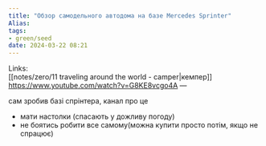 ```yaml
---
title: "Обзор самодельного автодома на базе Mercedes Sprinter"
Alias: 
tags:
- green/seed
date: 2024-03-22 08:21
---
```

Links:  
[[notes/zero/11 traveling around the world - camper|кемпер]]
https://www.youtube.com/watch?v=G8KE8vcgo4A
—

сам зробив базі спрінтера, канал про це

- мати настолки (спасають у дожливу погоду)
- не боятись робити все самому(можна купити просто потім, якщо не спрацює)